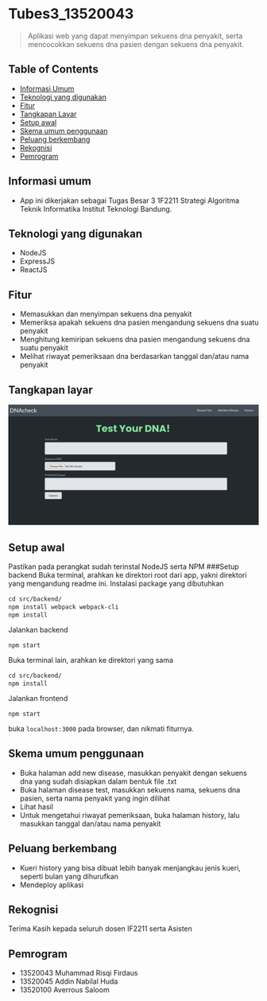 # Tubes3_13520043
> Aplikasi web yang dapat menyimpan sekuens dna penyakit, serta mencocokkan sekuens dna pasien dengan sekuens dna penyakit.

## Table of Contents
* [Informasi Umum](#informasi-umum)
* [Teknologi yang digunakan](#teknologi-yang-digunakan)
* [Fitur](#fitur)
* [Tangkapan Layar](#tangkapan-layar)
* [Setup awal](#setup-awal)
* [Skema umum penggunaan](#skema-umum-penggunaan)
* [Peluang berkembang](#peluang-berkembang)
* [Rekognisi](#rekognisi)
* [Pemrogram](#pemrogram)
<!-- * [License](#license) -->


## Informasi umum
- App ini dikerjakan sebagai Tugas Besar 3 1F2211 Strategi Algoritma Teknik Informatika Institut Teknologi Bandung.
<!-- You don't have to answer all the questions - just the ones relevant to your project. -->


## Teknologi yang digunakan
- NodeJS
- ExpressJS
- ReactJS


## Fitur
- Memasukkan dan menyimpan sekuens dna penyakit
- Memeriksa apakah sekuens dna pasien mengandung sekuens dna suatu penyakit
- Menghitung kemiripan sekuens dna pasien mengandung sekuens dna suatu penyakit
- Melihat riwayat pemeriksaan dna berdasarkan tanggal dan/atau nama penyakit


## Tangkapan layar
![Laman Utama](./lamanutama.png)
<!-- If you have screenshots you'd like to share, include them here. -->


## Setup awal
Pastikan pada perangkat sudah terinstal NodeJS serta NPM
###Setup backend
Buka terminal, arahkan ke direktori root dari app, yakni direktori yang mengandung readme ini. Instalasi package yang dibutuhkan
```
cd src/backend/
npm install webpack webpack-cli
npm install
```
Jalankan backend
```
npm start
```
Buka terminal lain, arahkan ke direktori yang sama
```
cd src/backend/
npm install
```
Jalankan frontend
```
npm start
```
buka `localhost:3000` pada browser, dan nikmati fiturnya.



## Skema umum penggunaan
- Buka halaman add new disease, masukkan penyakit dengan sekuens dna yang sudah disiapkan dalam bentuk file .txt
- Buka halaman disease test, masukkan sekuens nama, sekuens dna pasien, serta nama penyakit yang ingin dilihat
- Lihat hasil
- Untuk mengetahui riwayat pemeriksaan, buka halaman history, lalu masukkan tanggal dan/atau nama penyakit


## Peluang berkembang
- Kueri history yang bisa dibuat lebih banyak menjangkau jenis kueri, seperti bulan yang dihurufkan
- Mendeploy aplikasi


## Rekognisi
Terima Kasih kepada seluruh dosen IF2211 serta Asisten 


## Pemrogram
- 13520043 Muhammad Risqi Firdaus
- 13520045 Addin Nabilal Huda
- 13520100 Averrous Saloom


<!-- Optional -->
<!-- ## License -->
<!-- This project is open source and available under the [... License](). -->

<!-- You don't have to include all sections - just the one's relevant to your project -->
